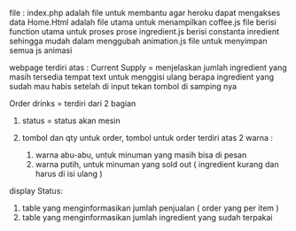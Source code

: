 file :
index.php adalah file untuk membantu agar heroku dapat mengakses data
Home.Html adalah file utama untuk menampilkan 
coffee.js file berisi function utama untuk proses prose
ingredient.js berisi constanta inredient sehingga mudah dalam menggubah
animation.js file untuk menyimpan semua js animasi 

webpage terdiri atas : 
Current Supply = menjelaskan jumlah ingredient yang masih tersedia
tempat text untuk menggisi ulang berapa ingredient yang sudah mau habis 
setelah di input tekan tombol di samping nya 

Order drinks = terdiri dari 2 bagian 
1. status = status akan mesin

2. tombol dan qty untuk order, tombol untuk order terdiri atas 2 warna :
    1. warna abu-abu, untuk minuman yang masih bisa di pesan
    2. warna putih, untuk minuman yang sold out ( ingredient kurang dan harus di isi ulang )

display Status: 
1. table yang menginformasikan jumlah penjualan ( order yang per item )
2. table yang menginformasikan jumlah ingredient yang sudah terpakai 
